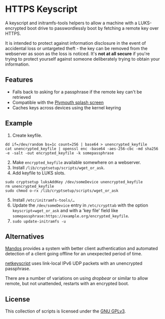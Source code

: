 # HTTPS Keyscript

A keyscript and initramfs-tools helpers to allow a machine with a LUKS-encrypted boot drive to passwordlessly boot by fetching a remote key over HTTPS.

It is intended to protect against information disclosure in the event of accidental loss or untargeted theft - the key can be removed from the webserver as soon as the loss is noticed. It's **not at all secure** if you're trying to protect yourself against someone deliberately trying to obtain your information.

## Features

* Falls back to asking for a passphrase if the remote key can't be retrieved
* Compatible with the [Plymouth splash screen](https://www.freedesktop.org/wiki/Software/Plymouth/)
* Caches keys across devices using the kernel keyring

## Example

1. Create keyfile.

```
dd if=/dev/random bs=1c count=256 | base64 > unencrypted_keyfile
cat unencrypted_keyfile | openssl enc -base64 -aes-256-cbc -md sha256 -e -salt -out encrypted_keyfile -k somepassphrase
```

2. Make `encrypted_keyfile` available somewhere on a webserver.
3. Install `/lib/cryptsetup/scripts/wget_or_ask`.
4. Add keyfile to LUKS slots.

```
sudo cryptsetup luksAddKey /dev/someDevice unencrypted_keyfile
rm unencrypted_keyfile
sudo chmod o-rx /lib/cryptsetup/scripts/wget_or_ask
```

5. Install `/etc/initramfs-tools/…`
6. Update the `/dev/someDevice` entry in `/etc/crypttab` with the option `keyscript=wget_or_ask` and with a 'key file' field like `somepassphrase:https://example.org/encrypted_keyfile`. 
7. `sudo update-initramfs -u`

## Alternatives

[Mandos](https://wiki.recompile.se/wiki/Mandos) provides a system with better client authentication and automated detection of a client going offline for an unexpected period of time.

[netkeyscript](https://github.com/basak/netkeyscript) uses link-local IPv6 UDP packets with an unencrypted passphrase.

There are a number of variations on using *dropbear* or similar to allow remote, but not unattended, restarts with an encrypted boot.

## License

This collection of scripts is licensed under the [GNU GPLv3](http://choosealicense.com/licenses/gpl-3.0/).

